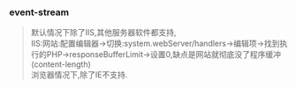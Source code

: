 ### event-stream
> 默认情况下除了IIS,其他服务器软件都支持,  
> IIS:网站:配置编辑器->切换:system.webServer/handlers->编辑项->找到执行的PHP->responseBufferLimit->设置0,缺点是网站就彻底没了程序缓冲(content-length)  
> 浏览器情况下,除了IE不支持.